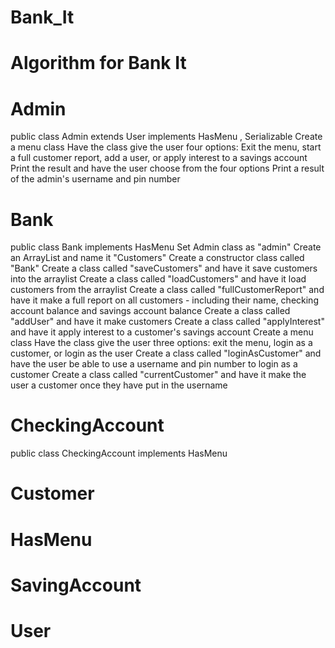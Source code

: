 # Bank_It

# Algorithm for Bank It

# Admin
public class Admin extends User implements HasMenu , Serializable
Create a menu class
Have the class give the user four options: Exit the menu, start a full customer report, add a user, or apply interest to a savings account
Print the result and have the user choose from the four options
Print a result of the admin's username and pin number

# Bank
public class Bank implements HasMenu
Set Admin class as "admin"
Create an ArrayList and name it "Customers"
Create a constructor class called "Bank"
Create a class called "saveCustomers" and have it save customers into the arraylist
Create a class called "loadCustomers" and have it load customers from the arraylist
Create a class called "fullCustomerReport" and have it make a full report on all customers - including their name, checking account balance and savings account balance
Create a class called "addUser" and have it make customers
Create a class called "applyInterest" and have it apply interest to a customer's savings account
Create a menu class
Have the class give the user three options: exit the menu, login as a customer, or login as the user
Create a class called "loginAsCustomer" and have the user be able to use a username and pin number to login as a customer
Create a class called "currentCustomer" and have it make the user a customer once they have put in the username


# CheckingAccount
public class CheckingAccount implements HasMenu

# Customer

# HasMenu

# SavingAccount

# User
